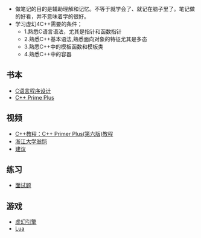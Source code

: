 
- 做笔记的目的是辅助理解和记忆。不等于就学会了、就记在脑子里了。笔记做的好看，并不意味着学的很好。
- 学习虚幻4C++需要的条件；
  - 1.熟悉C语言语法，尤其是指针和函数指针
  - 2.熟悉C++基本语法,熟悉面向对象的特征尤其是多态
  - 3.熟悉C++中的模板函数和模板类
  - 4.熟悉C++中的容器


## 书本
- [C语言程序设计](C-Learning)
- [C++ Prime Plus](C++%20Primer%20Plus)

## 视频
- [C++教程：C++ Primer Plus(第六版)教程](https://www.bilibili.com/video/BV1Yv411t7qe?spm_id_from=333.999.0.0)
- [浙江大学翁恺](https://www.bilibili.com/video/BV1dE41167hJ)
- [建议](suggestion)

##  练习
- [面试题](newcoder)

## 游戏
- [虚幻引擎](Unreal%20Engine)
- [Lua](Lua)

